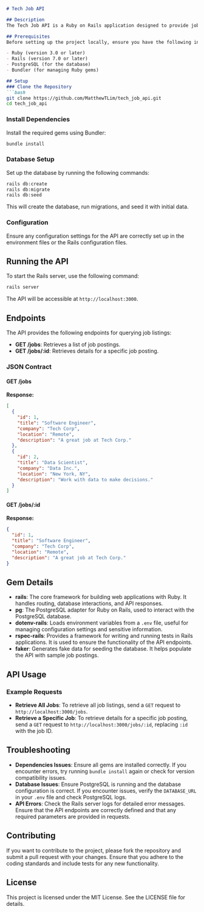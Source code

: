 ```markdown
# Tech Job API

## Description
The Tech Job API is a Ruby on Rails application designed to provide job listings from various sources. The API allows users to query job data, including details about positions, companies, and job types.

## Prerequisites
Before setting up the project locally, ensure you have the following installed:

- Ruby (version 3.0 or later)
- Rails (version 7.0 or later)
- PostgreSQL (for the database)
- Bundler (for managing Ruby gems)

## Setup
### Clone the Repository
```bash
git clone https://github.com/MatthewTLim/tech_job_api.git
cd tech_job_api
```

### Install Dependencies
Install the required gems using Bundler:
```bash
bundle install
```

### Database Setup
Set up the database by running the following commands:
```bash
rails db:create
rails db:migrate
rails db:seed
```
This will create the database, run migrations, and seed it with initial data.

### Configuration
Ensure any configuration settings for the API are correctly set up in the environment files or the Rails configuration files.

## Running the API
To start the Rails server, use the following command:
```bash
rails server
```
The API will be accessible at `http://localhost:3000`.

## Endpoints
The API provides the following endpoints for querying job listings:

- **GET /jobs**: Retrieves a list of job postings.
- **GET /jobs/:id**: Retrieves details for a specific job posting.

### JSON Contract
#### GET /jobs
**Response:**
```json
[
  {
    "id": 1,
    "title": "Software Engineer",
    "company": "Tech Corp",
    "location": "Remote",
    "description": "A great job at Tech Corp."
  },
  {
    "id": 2,
    "title": "Data Scientist",
    "company": "Data Inc.",
    "location": "New York, NY",
    "description": "Work with data to make decisions."
  }
]
```

#### GET /jobs/:id
**Response:**
```json
{
  "id": 1,
  "title": "Software Engineer",
  "company": "Tech Corp",
  "location": "Remote",
  "description": "A great job at Tech Corp."
}
```

## Gem Details
- **rails**: The core framework for building web applications with Ruby. It handles routing, database interactions, and API responses.
- **pg**: The PostgreSQL adapter for Ruby on Rails, used to interact with the PostgreSQL database.
- **dotenv-rails**: Loads environment variables from a `.env` file, useful for managing configuration settings and sensitive information.
- **rspec-rails**: Provides a framework for writing and running tests in Rails applications. It is used to ensure the functionality of the API endpoints.
- **faker**: Generates fake data for seeding the database. It helps populate the API with sample job postings.

## API Usage
### Example Requests
- **Retrieve All Jobs**: To retrieve all job listings, send a `GET` request to `http://localhost:3000/jobs`.
- **Retrieve a Specific Job**: To retrieve details for a specific job posting, send a `GET` request to `http://localhost:3000/jobs/:id`, replacing `:id` with the job ID.

## Troubleshooting
- **Dependencies Issues**: Ensure all gems are installed correctly. If you encounter errors, try running `bundle install` again or check for version compatibility issues.
- **Database Issues**: Ensure PostgreSQL is running and the database configuration is correct. If you encounter issues, verify the `DATABASE_URL` in your `.env` file and check PostgreSQL logs.
- **API Errors**: Check the Rails server logs for detailed error messages. Ensure that the API endpoints are correctly defined and that any required parameters are provided in requests.

## Contributing
If you want to contribute to the project, please fork the repository and submit a pull request with your changes. Ensure that you adhere to the coding standards and include tests for any new functionality.

## License
This project is licensed under the MIT License. See the LICENSE file for details.
```
